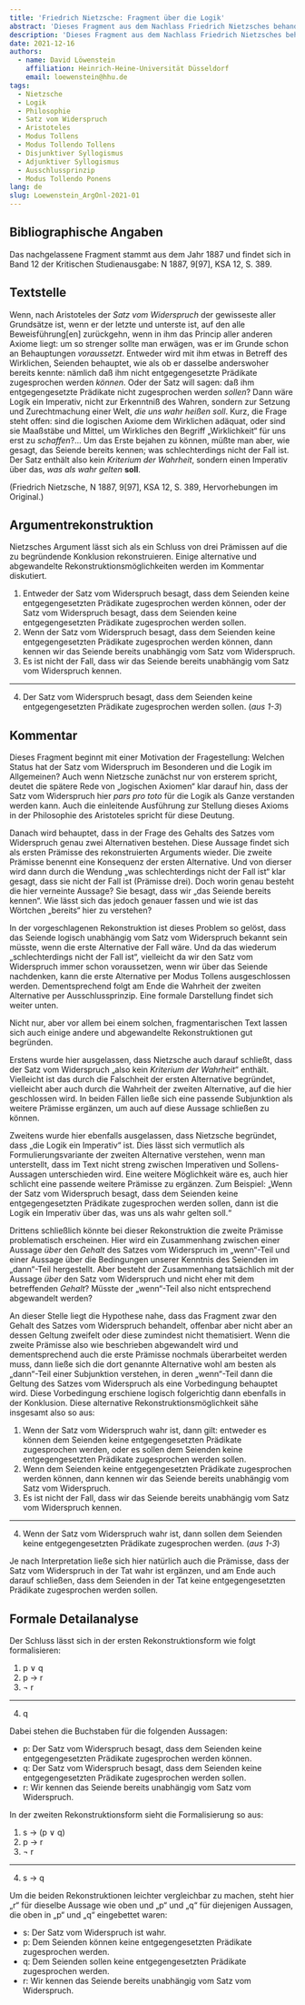 ```yaml
---
title: 'Friedrich Nietzsche: Fragment über die Logik' 
abstract: 'Dieses Fragment aus dem Nachlass Friedrich Nietzsches behandelt die Frage nach dem Status des Satzes vom Widerspruch im Besonderen und der Logik im Allgemeinen. Er argumentiert für die Auffassung, dass die Logik keine deskritive, sondern eine normative Rolle spielt.'  
description: 'Dieses Fragment aus dem Nachlass Friedrich Nietzsches behandelt die Frage nach dem Status des Satzes vom Widerspruch im Besonderen und der Logik im Allgemeinen. Er argumentiert für die Auffassung, dass die Logik keine deskritive, sondern eine normative Rolle spielt.'  
date: 2021-12-16
authors: 
  - name: David Löwenstein
    affiliation: Heinrich-Heine-Universität Düsseldorf
    email: loewenstein@hhu.de
tags: 
  - Nietzsche
  - Logik
  - Philosophie
  - Satz vom Widerspruch
  - Aristoteles
  - Modus Tollens
  - Modus Tollendo Tollens
  - Disjunktiver Syllogismus
  - Adjunktiver Syllogismus
  - Ausschlussprinzip
  - Modus Tollendo Ponens
lang: de
slug: Loewenstein_ArgOnl-2021-01
---
```



## Bibliographische Angaben

<!--Bibliographische Angaben zur analysierten Textstelle, falls möglich mit Weblinks-->

Das nachgelassene Fragment stammt aus dem Jahr 1887 und findet sich in Band 12 der Kritischen Studienausgabe: N 1887, 9[97], KSA 12, S. 389.


## Textstelle

<!--Die Textstelle in der Originalsprache und/oder in deutscher Übersetzung. Bitte beachten Sie die Urheberrechte. Tipp: Wenn Sie eine lange, urherebrechtlich geschützte Textstelle zitieren, so können Sie die Sätze nummerieren -- "[1] ... [2] ... [3] ..." -- und im Folgenden auf die einzelnen Sätze explizit verweisen, sodass deutlich wird, dass das Zitat als Beleg der hier vorgestellten Rekonstruktion dient und die Nutzung des urheberrechtlich geschützten Textes in ihrem Umfang durch den besonderen Zweck gerechtfertigt ist.-->

Wenn, nach Aristoteles der *Satz vom Widerspruch* der gewisseste aller Grundsätze ist, wenn er der letzte und unterste ist, auf den alle Beweisführung[en] zurückgehn, wenn in ihm das Princip aller anderen Axiome liegt: um so strenger sollte man erwägen, was er im Grunde schon an Behauptungen *voraussetzt*. Entweder wird mit ihm etwas in Betreff des Wirklichen, Seienden behauptet, wie als ob er dasselbe anderswoher bereits kennte: nämlich daß ihm nicht entgegengesetzte Prädikate zugesprochen werden *können*. Oder der Satz will sagen: daß ihm entgegengesetzte Prädikate nicht zugesprochen werden *sollen*? Dann wäre Logik ein Imperativ, nicht zur Erkenntniß des Wahren, sondern zur Setzung und Zurechtmachung einer Welt, *die uns wahr heißen soll*.
Kurz, die Frage steht offen: sind die logischen Axiome dem Wirklichen adäquat, oder sind sie Maaßstäbe und Mittel, um Wirkliches den Begriff „Wirklichkeit“ für uns erst zu *schaffen*?… Um das Erste bejahen zu können, müßte man aber, wie gesagt, das Seiende bereits kennen; was schlechterdings nicht der Fall ist. Der Satz enthält also kein *Kriterium der Wahrheit*, sondern einen Imperativ über das, *was als wahr gelten* **soll**.

(Friedrich Nietzsche, N 1887, 9[97], KSA 12, S. 389, Hervorhebungen im Original.)


## Argumentrekonstruktion

<!--Das Argument wird natürlichsprachlich und in Standardform rekonstruiert. Mehrere alternative Rekonstruktionen des Arguments sind zulässig, sofern diese aufeinander bezogen sind.-->

Nietzsches Argument lässt sich als ein Schluss von drei Prämissen auf die zu begründende Konklusion rekonstruieren. Einige alternative und abgewandelte Rekonstruktionsmöglichkeiten werden im Kommentar diskutiert.

1. Entweder der Satz vom Widerspruch besagt, dass dem Seienden keine entgegengesetzten Prädikate zugesprochen werden können, oder der Satz vom Widerspruch besagt, dass dem Seienden keine entgegengesetzten Prädikate zugesprochen werden sollen.
2. Wenn der Satz vom Widerspruch besagt, dass dem Seienden keine entgegengesetzten Prädikate zugesprochen werden können, dann kennen wir das Seiende bereits unabhängig vom Satz vom Widerspruch.
3. Es ist nicht der Fall, dass wir das Seiende bereits unabhängig vom Satz vom Widerspruch kennen.

---

4. Der Satz vom Widerspruch besagt, dass dem Seienden keine entgegengesetzten Prädikate zugesprochen werden sollen. (*aus 1-3*)

## Kommentar

<!--In den Kommentar zur Argumentrekonstruktion gehört zum Beispiel die Einbettung des Arguments in ein Thema oder einen philosophiehistorischen Kontext oder der Hinweis auf problematische Annahmen im Argument, aber keine von der Rekonstruktion losgelöste Beurteilung oder Stellungnahme.-->

Dieses Fragment beginnt mit einer Motivation der Fragestellung: Welchen Status hat der Satz vom Widerspruch im Besonderen und die Logik im Allgemeinen? Auch wenn Nietzsche zunächst nur von ersterem spricht, deutet die spätere Rede von „logischen Axiomen“ klar darauf hin, dass der Satz vom Widerspruch hier *pars pro toto* für die Logik als Ganze verstanden werden kann. Auch die einleitende Ausführung zur Stellung dieses Axioms in der Philosophie des Aristoteles spricht für diese Deutung.

Danach wird behauptet, dass in der Frage des Gehalts des Satzes vom Widerspruch genau zwei Alternativen bestehen. Diese Aussage findet sich als ersten Prämisse des rekonstruierten Arguments wieder. Die zweite Prämisse benennt eine Konsequenz der ersten Alternative. Und von dierser wird dann durch die Wendung „was schlechterdings nicht der Fall ist“ klar gesagt, dass sie nicht der Fall ist (Prämisse drei). Doch worin genau besteht die hier verneinte Aussage? Sie besagt, dass wir „das Seiende bereits kennen“. Wie lässt sich das jedoch genauer fassen und wie ist das Wörtchen „bereits“ hier zu verstehen?

In der vorgeschlagenen Rekonstruktion ist dieses Problem so gelöst, dass das Seiende logisch unabhängig vom Satz vom Widerspruch bekannt sein müsste, wenn die erste Alternative der Fall wäre. Und da das wiederum „schlechterdings nicht der Fall ist“, vielleicht da wir den Satz vom Widerspruch immer schon voraussetzen, wenn wir über das Seiende nachdenken, kann die erste Alternative per Modus Tollens ausgeschlossen werden. Dementsprechend folgt am Ende die Wahrheit der zweiten Alternative per Ausschlussprinzip. Eine formale Darstellung findet sich weiter unten.

Nicht nur, aber vor allem bei einem solchen, fragmentarischen Text lassen sich auch einige andere und abgewandelte Rekonstruktionen gut begründen.

Erstens wurde hier ausgelassen, dass Nietzsche auch darauf schließt, dass der Satz vom Widerspruch „also kein *Kriterium der Wahrheit*“ enthält. Vielleicht ist das durch die Falschheit der ersten Alternative begründet, vielleicht aber auch durch die Wahrheit der zweiten Alternative, auf die hier geschlossen wird. In beiden Fällen ließe sich eine passende Subjunktion als weitere Prämisse ergänzen, um auch auf diese Aussage schließen zu können.

Zweitens wurde hier ebenfalls ausgelassen, dass Nietzsche begründet, dass „die Logik ein Imperativ“ ist. Dies lässt sich vermutlich als Formulierungsvariante der zweiten Alternative verstehen, wenn man unterstellt, dass im Text nicht streng zwischen Imperativen und Sollens-Aussagen unterschieden wird. Eine weitere Möglichkeit wäre es, auch hier schlicht eine passende weitere Prämisse zu ergänzen. Zum Beispiel: „Wenn der Satz vom Widerspruch besagt, dass dem Seienden keine entgegengesetzten Prädikate zugesprochen werden sollen, dann ist die Logik ein Imperativ über das, was uns als wahr gelten soll.“

Drittens schließlich könnte bei dieser Rekonstruktion die zweite Prämisse problematisch erscheinen. Hier wird ein Zusammenhang zwischen einer Aussage *über* den *Gehalt* des Satzes vom Widerspruch im „wenn“-Teil und einer Aussage über die Bedingungen unserer Kenntnis des Seienden im „dann“-Teil hergestellt. Aber besteht der Zusammenhang tatsächlich mit der Aussage *über* den Satz vom Widerspruch und nicht eher mit dem betreffenden *Gehalt*? Müsste der „wenn“-Teil also nicht entsprechend abgewandelt werden?

An dieser Stelle liegt die Hypothese nahe, dass das Fragment zwar den Gehalt des Satzes vom Widerspruch behandelt, offenbar aber nicht aber an dessen Geltung zweifelt oder diese zumindest nicht thematisiert. Wenn die zweite Prämisse also wie beschrieben abgewandelt wird und dementsprechend auch die erste Prämisse nochmals überarbeitet werden muss, dann ließe sich die dort genannte Alternative wohl am besten als „dann“-Teil einer Subjunktion verstehen, in deren „wenn“-Teil dann die Geltung des Satzes vom Widerspruch als eine Vorbedingung behauptet wird. Diese Vorbedingung erschiene logisch folgerichtig dann ebenfalls in der Konklusion. Diese alternative Rekonstruktionsmöglichkeit sähe insgesamt also so aus:

1. Wenn der Satz vom Widerspruch wahr ist, dann gilt: entweder es können dem Seienden keine entgegengesetzten Prädikate zugesprochen werden, oder es sollen dem Seienden keine entgegengesetzten Prädikate zugesprochen werden sollen.
2. Wenn dem Seienden keine entgegengesetzten Prädikate zugesprochen werden können, dann kennen wir das Seiende bereits unabhängig vom Satz vom Widerspruch.
3. Es ist nicht der Fall, dass wir das Seiende bereits unabhängig vom Satz vom Widerspruch kennen.

---

4. Wenn der Satz vom Widerspruch wahr ist, dann sollen dem Seienden keine entgegengesetzten Prädikate zugesprochen werden. (*aus 1-3*)

Je nach Interpretation ließe sich hier natürlich auch die Prämisse, dass der Satz vom Widerspruch in der Tat wahr ist ergänzen, und am Ende auch darauf schließen, dass dem Seienden in der Tat keine entgegengesetzten Prädikate zugesprochen werden sollen.

## Formale Detailanalyse

<!--Das Argument oder einzelne (etwa besonders undurchsichtige) Teilschritte können hier formalisiert dargestellt werden.-->

Der Schluss lässt sich in der ersten Rekonstruktionsform wie folgt formalisieren:

1. p $\lor$ q 
2. p $\rightarrow$ r 
3. $\lnot$ r
  
---

  4. q

Dabei stehen die Buchstaben für die folgenden Aussagen:

- p: Der Satz vom Widerspruch besagt, dass dem Seienden keine entgegengesetzten Prädikate zugesprochen werden können.
- q: Der Satz vom Widerspruch besagt, dass dem Seienden keine entgegengesetzten Prädikate zugesprochen werden sollen.
- r: Wir kennen das Seiende bereits unabhängig vom Satz vom Widerspruch.



In der zweiten Rekonstruktionsform sieht die Formalisierung so aus:

1. s $\rightarrow$ (p $\lor$ q)
2. p $\rightarrow$ r 
3. $\lnot$ r

---

4. s $\rightarrow$ q

Um die beiden Rekonstruktionen leichter vergleichbar zu machen, steht hier „r“ für dieselbe Aussage wie oben und „p“ und „q“ für diejenigen Aussagen, die oben in „p“ und „q“ eingebettet waren:

- s: Der Satz vom Widerspruch ist wahr.
- p: Dem Seienden können keine entgegengesetzten Prädikate zugesprochen werden.
- q: Dem Seienden sollen keine entgegengesetzten Prädikate zugesprochen werden.
- r: Wir kennen das Seiende bereits unabhängig vom Satz vom Widerspruch.

